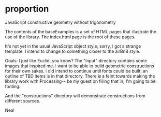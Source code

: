 # proportion
JavaScript constructive geometry without trigonometry


The contents of the baseExamples is a set of HTML pages that illustrate the use of the library. 
The index.html page is the root of these pages. 

It's not yet in the usual JavaScript object style; sorry, I got a strange template. 
I intend to change to something closer to the airBnB style. 

Goals: I just like Euclid, you know? The "input" directory contains some images that inspired me. 
I want to be able to build geometric constructions for their own sakes. I did intend to continue until 
fonts could be built; an outline of TBD items is in that directory. There is a feint towards making the 
library work with Processing-- be my guest on filling that in; I'm going to be fonting. 

And the "constructions" directory will demonstrate constructions from different sources. 

Neal 

